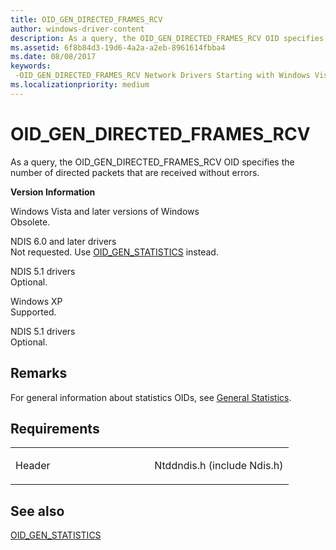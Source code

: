 ```yaml
---
title: OID_GEN_DIRECTED_FRAMES_RCV
author: windows-driver-content
description: As a query, the OID_GEN_DIRECTED_FRAMES_RCV OID specifies the number of directed packets that are received without errors.
ms.assetid: 6f8b84d3-19d6-4a2a-a2eb-8961614fbba4
ms.date: 08/08/2017
keywords: 
 -OID_GEN_DIRECTED_FRAMES_RCV Network Drivers Starting with Windows Vista
ms.localizationpriority: medium
---
```


# OID\_GEN\_DIRECTED\_FRAMES\_RCV


As a query, the OID\_GEN\_DIRECTED\_FRAMES\_RCV OID specifies the number of directed packets that are received without errors.

**Version Information**

<a href="" id="windows-vista-and-later-versions-of-windows"></a>Windows Vista and later versions of Windows  
Obsolete.

<a href="" id="ndis-6-0-and-later-drivers"></a>NDIS 6.0 and later drivers  
Not requested. Use [OID\_GEN\_STATISTICS](oid-gen-statistics.md) instead.

<a href="" id="ndis-5-1-drivers"></a>NDIS 5.1 drivers  
Optional.

<a href="" id="windows-xp"></a>Windows XP  
Supported.

<a href="" id="ndis-5-1-drivers"></a>NDIS 5.1 drivers  
Optional.

Remarks
-------

For general information about statistics OIDs, see [General Statistics](https://msdn.microsoft.com/library/windows/hardware/ff552485).

Requirements
------------

<table>
<colgroup>
<col width="50%" />
<col width="50%" />
</colgroup>
<tbody>
<tr class="odd">
<td><p>Header</p></td>
<td>Ntddndis.h (include Ndis.h)</td>
</tr>
</tbody>
</table>

## See also


[OID\_GEN\_STATISTICS](oid-gen-statistics.md)

 

 




